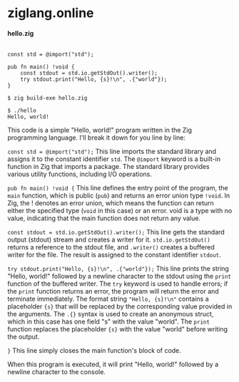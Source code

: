 # ziglang.online


#### hello.zig
```zig

const std = @import("std");

pub fn main() !void {
    const stdout = std.io.getStdOut().writer();
    try stdout.print("Hello, {s}!\n", .{"world"});
}
```

```
$ zig build-exe hello.zig

$ ./hello
Hello, world!
```

This code is a simple "Hello, world!" program written in the Zig programming language. I'll break it down for you line by line:

`const std = @import("std");`
This line imports the standard library and assigns it to the constant identifier `std`. The `@import` keyword is a built-in function in Zig that imports a package. The standard library provides various utility functions, including I/O operations.

`pub fn main() !void {`
This line defines the entry point of the program, the `main` function, which is public (`pub`) and returns an error union type `!void`. In Zig, the ! denotes an error union, which means the function can return either the specified type (`void` in this case) or an error. void is a type with no value, indicating that the main function does not return any value.

`const stdout = std.io.getStdOut().writer();`
This line gets the standard output (stdout) stream and creates a writer for it. `std.io.getStdOut()` returns a reference to the stdout file, and `.writer()` creates a buffered writer for the file. The result is assigned to the constant identifier `stdout`.

`try stdout.print("Hello, {s}!\n", .{"world"});`
This line prints the string "Hello, world!" followed by a newline character to the stdout using the `print` function of the buffered writer. The `try` keyword is used to handle errors; if the `print` function returns an error, the program will return the error and terminate immediately. The format string `"Hello, {s}!\n"` contains a placeholder `{s}` that will be replaced by the corresponding value provided in the arguments. The `.{}` syntax is used to create an anonymous struct, which in this case has one field "s" with the value "world". The `print` function replaces the placeholder `{s}` with the value "world" before writing the output.

`}`
This line simply closes the main function's block of code.

When this program is executed, it will print "Hello, world!" followed by a newline character to the console.